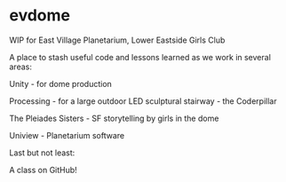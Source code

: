 # evdome
WIP for East Village Planetarium, Lower Eastside Girls Club

A place to stash useful code and lessons learned as we work in several areas:

Unity - for dome production

Processing - for a large outdoor LED sculptural stairway - the Coderpillar

The Pleiades Sisters - SF storytelling by girls in the dome

Uniview - Planetarium software

Last but not least:

A class on GitHub!

